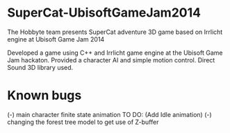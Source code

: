 SuperCat-UbisoftGameJam2014
===========================

The Hobbyte team presents SuperCat adventure 3D game based on Irrlicht engine at Ubisoft Game Jam 2014

Developed a game using C++ and Irrlicht game engine at the Ubisoft Game Jam hackaton.
Provided a character AI and simple motion control.
Direct Sound 3D library used.

Known bugs
==========
(-) main character finite state animation TO DO: (Add Idle animation)
(-) changing the forest tree model to get use of Z-buffer

